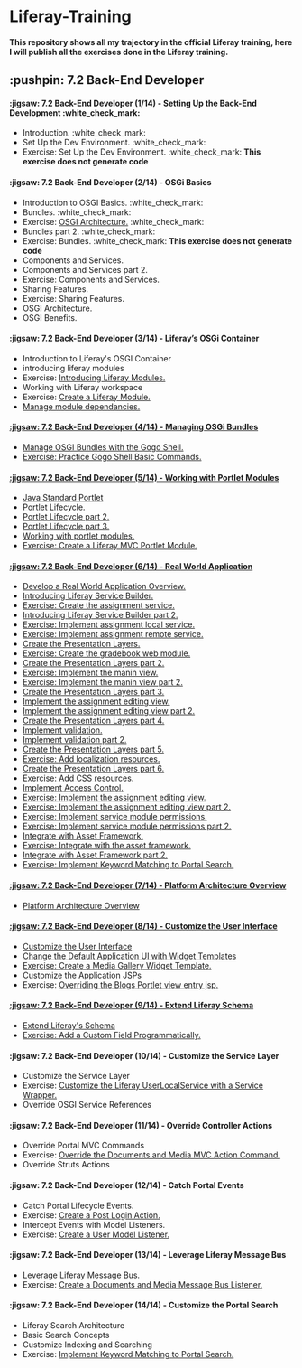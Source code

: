 # Liferay-Training
#### This repository shows all my trajectory in the official Liferay training, here I will publish all the exercises done in the Liferay training.
<div>
   <h2>:pushpin: 7.2 Back-End Developer</h2>
   <div>
      <h4>:jigsaw:  7.2 Back-End Developer (1/14) - Setting Up the Back-End Development :white_check_mark:</h4>
      <ul>
         <li>Introduction. :white_check_mark:</li>
         <li>Set Up the Dev Environment. :white_check_mark:</li>
         <li>Exercise: Set Up the Dev Environment. :white_check_mark: <strong>This exercise does not generate code</strong></li>
      </ul>
   </div>
   <div>
      <h4>:jigsaw:  7.2 Back-End Developer (2/14) - OSGi Basics</h4>
      <ul>
         <li>Introduction to OSGI Basics. :white_check_mark:</li>
         <li>Bundles. :white_check_mark:</li>
         <li>Exercise: <a href="https://github.com/JesusRuescas/Liferay-Training/tree/main/hello-osgi">OSGI Architecture.</a> :white_check_mark: </li>
         <li>Bundles part 2. :white_check_mark:</li>
         <li>Exercise: Bundles. :white_check_mark: <strong>This exercise does not generate code</strong></li>
         <li>Components and Services.</li>
         <li>Components and Services part 2.</li>
         <li>Exercise: Components and Services.</li>
         <li>Sharing Features.</li>
         <li>Exercise: Sharing Features.</li>
         <li>OSGI Architecture.</li>
         <li>OSGI Benefits.</li>
      </ul>
   </div>
   <div>
      <h4>:jigsaw:  7.2 Back-End Developer (3/14) - Liferay’s OSGi Container</h4>
      <ul>
         <li>Introduction to Liferay's OSGI Container</li>
         <li>introducing liferay modules</li>
         <li>Exercise: <a href="">Introducing Liferay Modules.</a></li>
         <li>Working with Liferay workspace</li>
         <li>Exercise: <a href="">Create a Liferay Module.</li>
         <li>Manage module dependancies.</li>
      </ul>
   </div>
   <div>
      <h4>:jigsaw:  7.2 Back-End Developer (4/14) - Managing OSGi Bundles</h4>
     <ul>
         <li>Manage OSGI Bundles with the Gogo Shell.</li>
         <li>Exercise: <a href="">Practice Gogo Shell Basic Commands.</li>
      </ul>
   </div>
    <div>
      <h4>:jigsaw:  7.2 Back-End Developer (5/14) - Working with Portlet Modules</h4>
      <ul>
         <li>Java Standard Portlet</li>
         <li>Portlet Lifecycle.</li>
         <li>Portlet Lifecycle part 2.</li>
         <li>Portlet Lifecycle part 3.</li>
         <li>Working with portlet modules.</li>
         <li>Exercise: <a href="">Create a Liferay MVC Portlet Module.</li>
      </ul>
   </div>
   <div>
      <h4>:jigsaw:  7.2 Back-End Developer (6/14) - Real World Application</h4>
      <ul>
         <li>Develop a Real World Application Overview.</li>
         <li>Introducing Liferay Service Builder.</li>
         <li>Exercise: <a href="">Create the assignment service.</li>
         <li>Introducing Liferay Service Builder part 2.</li>
         <li>Exercise: <a href="">Implement assignment local service.</li>
         <li>Exercise: <a href="">Implement assignment remote service.</li>
         <li>Create the Presentation Layers.</li>
         <li>Exercise: <a href="">Create the gradebook web module.</li>
         <li>Create the Presentation Layers part 2.</li>
         <li>Exercise: <a href="">Implement the manin view.</li>
         <li>Exercise: <a href="">Implement the manin view part 2.</li>
         <li>Create the Presentation Layers part 3.</li>
         <li>Implement the assignment editing view.</li>
         <li>Implement the assignment editing view part 2.</li>
         <li>Create the Presentation Layers part 4.</li>
         <li>Implement validation.</li>
         <li>Implement validation part 2.</li>
         <li>Create the Presentation Layers part 5.</li>
         <li>Exercise: <a href="">Add localization resources.</li>
         <li>Create the Presentation Layers part 6.</li>
         <li>Exercise: <a href="">Add CSS resources.</li>
         <li>Implement Access Control.</li>
         <li>Exercise: <a href="">Implement the assignment editing view.</li>
         <li>Exercise: <a href="">Implement the assignment editing view part 2.</li>
         <li>Exercise: <a href="">Implement service module permissions.</li>
         <li>Exercise: <a href="">Implement service module permissions part 2.</li>
         <li>Integrate with Asset Framework.</li>
         <li>Exercise: <a href="">Integrate with the asset framework.</li>
         <li>Integrate with Asset Framework part 2.</li>
         <li>Exercise: <a href="">Implement Keyword Matching to Portal Search.</li>
      </ul>
   </div>
       <div>
      <h4>:jigsaw:  7.2 Back-End Developer (7/14) - Platform Architecture Overview</h4>
      <ul>
         <li>Platform Architecture Overview</li>
      </ul>
   </div>
 <div>
      <h4>:jigsaw:  7.2 Back-End Developer (8/14) - Customize the User Interface</h4>
      <ul>
         <li>Customize the User Interface</li>
         <li>Change the Default Application UI with Widget Templates</li>
         <li>Exercise: <a href="">Create a Media Gallery Widget Template.</a></li>
         <li>Customize the Application JSPs</li>
         <li>Exercise: <a href="">Overriding the Blogs Portlet view entry jsp.</li>
      </ul>
   </div>
   <div>
      <h4>:jigsaw:  7.2 Back-End Developer (9/14) - Extend Liferay Schema</h4>
      <ul>
         <li>Extend Liferay's Schema</li>
         <li>Exercise: <a href="">Add a Custom Field Programmatically.</a></li>
      </ul>
   </div>
   <div>
      <h4>:jigsaw:  7.2 Back-End Developer (10/14) - Customize the Service Layer</h4>
      <ul>
         <li>Customize the Service Layer</li>
         <li>Exercise: <a href="">Customize the Liferay UserLocalService with a Service Wrapper.</a></li>
         <li>Override OSGI Service References</li>
      </ul>
   </div>
   <div>
      <h4>:jigsaw:  7.2 Back-End Developer (11/14) - Override Controller Actions</h4>
      <ul>
         <li>Override Portal MVC Commands</li>
         <li>Exercise: <a href="">Override the Documents and Media MVC Action Command.</a></li>
         <li>Override Struts Actions</li>
      </ul>
   </div>
   <div>
      <h4>:jigsaw:  7.2 Back-End Developer (12/14) - Catch Portal Events</h4>
      <ul>
         <li>Catch Portal Lifecycle Events.</li>
         <li>Exercise: <a href="">Create a Post Login Action.</a></li>
         <li>Intercept Events with Model Listeners.</li>
         <li>Exercise: <a href="">Create a User Model Listener.</a></li>
      </ul>
   </div>
   <div>
      <h4>:jigsaw:  7.2 Back-End Developer (13/14) - Leverage Liferay Message Bus</h4>
      <ul>
         <li>Leverage Liferay Message Bus.</li>
         <li>Exercise: <a href="">Create a Documents and Media Message Bus Listener.</a></li>
      </ul>
   </div>
    <div>
      <h4>:jigsaw:  7.2 Back-End Developer (14/14) - Customize the Portal Search</h4>
      <ul>
         <li>Liferay Search Architecture</li>
         <li>Basic Search Concepts</li>
         <liBasic Search Concepts</li>
         <li>Customize Indexing and Searching</li>
         <li>Exercise: <a href="">Implement Keyword Matching to Portal Search.</a></li>
      </ul>
   </div>
</div>
